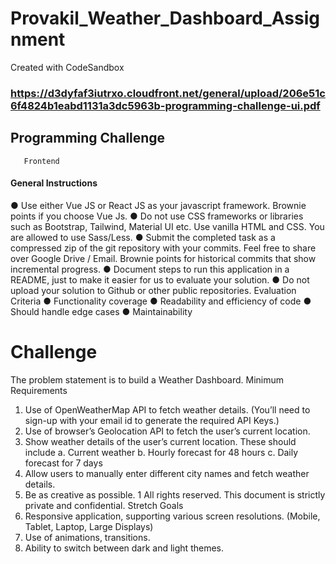 # Provakil_Weather_Dashboard_Assignment
Created with CodeSandbox
### https://d3dyfaf3iutrxo.cloudfront.net/general/upload/206e51c6f4824b1eabd1131a3dc5963b-programming-challenge-ui.pdf

## Programming Challenge
       Frontend
#### General Instructions
● Use either Vue JS or React JS as your javascript framework. Brownie points if you
choose Vue Js.
● Do not use CSS frameworks or libraries such as Bootstrap, Tailwind, Material UI etc.
Use vanilla HTML and CSS. You are allowed to use Sass/Less.
● Submit the completed task as a compressed zip of the git repository with your commits.
Feel free to share over Google Drive / Email. Brownie points for historical commits that
show incremental progress.
● Document steps to run this application in a README, just to make it easier for us to
evaluate your solution.
● Do not upload your solution to Github or other public repositories.
Evaluation Criteria
● Functionality coverage
● Readability and efficiency of code
● Should handle edge cases
● Maintainability

# Challenge
The problem statement is to build a Weather Dashboard.
Minimum Requirements
1. Use of OpenWeatherMap API to fetch weather details. (You’ll need to sign-up with
your email id to generate the required API Keys.)
2. Use of browser’s Geolocation API to fetch the user’s current location.
3. Show weather details of the user’s current location. These should include
a. Current weather
b. Hourly forecast for 48 hours
c. Daily forecast for 7 days
4. Allow users to manually enter different city names and fetch weather details.
5. Be as creative as possible.
1
All rights reserved. This document is strictly private and confidential.
Stretch Goals
1. Responsive application, supporting various screen resolutions. (Mobile, Tablet, Laptop,
Large Displays)
2. Use of animations, transitions.
3. Ability to switch between dark and light themes.
